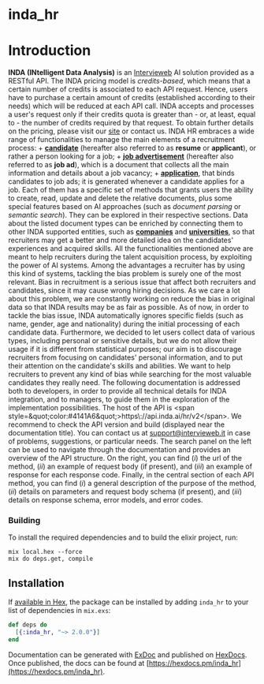 # inda_hr

 # Introduction  
 
 **INDA (INtelligent Data Analysis)** is an [Intervieweb](https://www.intervieweb.it/hrm/)  AI solution provided as a RESTful API.  The INDA pricing model is *credits-based*, which means that a certain number of credits is associated to each API request. Hence, users have to purchase a certain amount of credits (established according to their needs) which will be reduced  at each API call. INDA accepts and processes a user&#39;s request only if their credits quota is greater than - or,  at least, equal to - the number of credits required by that request. To obtain further details on the pricing, please visit our [site](https://inda.ai) or contact us.    INDA HR embraces a wide range of functionalities to manage the main elements of a recruitment process:   + [**candidate**](https://api.inda.ai/hr/docs/v2/#tag/Resume-Management) (hereafter also referred to as **resume** or **applicant**), or rather a  person looking for a job;  + [**job advertisement**](https://api.inda.ai/hr/docs/v2/#tag/JobAd-Management) (hereafter also referred to as **job ad**), which is a document   that collects all the main information and details about a job vacancy;  + [**application**](https://api.inda.ai/hr/docs/v2/#tag/Application-Management), that binds candidates to job ads; it is generated whenever a  candidate applies for a job.  Each of them has a specific set of methods that grants users the ability to create, read, update and delete the relative  documents, plus some special features based on AI approaches (such as *document parsing* or *semantic search*). They can be explored in their respective sections.  Data about the listed document types can be enriched by connecting them to other INDA supported entities, such as  [**companies**](https://api.inda.ai/hr/docs/v2/#tag/Company-Management) and [**universities**](https://api.inda.ai/hr/docs/v2/#tag/Universities), so that recruiters may  get a better and more detailed idea on the candidates&#39; experiences and acquired skills.  All the functionalities mentioned above are meant to help recruiters during the talent acquisition process,  by exploiting the power of AI systems. Among the advantages a recruiter has by using this kind of systems, tackling the bias problem is surely one of the  most relevant. Bias in recruitment is a serious issue that affect both recruiters and candidates, since it may cause wrong hiring  decisions. As we care a lot about this problem, we are constantly working on reduce the bias in original data so that INDA  results may be as fair as possible. As of now, in order to tackle the bias issue, INDA automatically ignores specific fields (such as name, gender, age  and nationality) during the initial processing of each candidate data.  Furthermore, we decided to let users collect data of various types, including personal or sensitive details, but we  do not allow their usage if it is different from statistical purposes; our aim is to discourage recruiters from  focusing on candidates&#39; personal information, and to put their attention on the candidate&#39;s skills and abilities.    We want to help recruiters to prevent any kind of bias while searching for the most valuable candidates they really need.    The following documentation is addressed both to developers, in order to provide all technical details for INDA integration, and to managers, to guide them in the exploration of the implementation possibilities.  The host of the API is &lt;span style&#x3D;\&quot;color:#4141A6\&quot;&gt;https\\://api.inda.ai/hr/v2&lt;/span&gt;. We recommend to check the API version and build (displayed near the documentation title). You can contact us at support@intervieweb.it in case of problems, suggestions, or particular needs.  The search panel on the left can be used to navigate through the documentation and provides an overview of the API structure. On the right, you can find (*i*) the url of the method, (*ii*) an example of request body (if present), and (*iii*) an example of response for each response code. Finally, in the central section of each API method, you can find (*i*) a general description of the purpose of the method, (*ii*) details on parameters and request body schema (if present), and (*iii*) details on response schema, error models, and error codes.  

### Building

To install the required dependencies and to build the elixir project, run:
```
mix local.hex --force
mix do deps.get, compile
```

## Installation

If [available in Hex](https://hex.pm/docs/publish), the package can be installed
by adding `inda_hr` to your list of dependencies in `mix.exs`:

```elixir
def deps do
  [{:inda_hr, "~> 2.0.0"}]
end
```

Documentation can be generated with [ExDoc](https://github.com/elixir-lang/ex_doc)
and published on [HexDocs](https://hexdocs.pm). Once published, the docs can
be found at [https://hexdocs.pm/inda_hr](https://hexdocs.pm/inda_hr).
